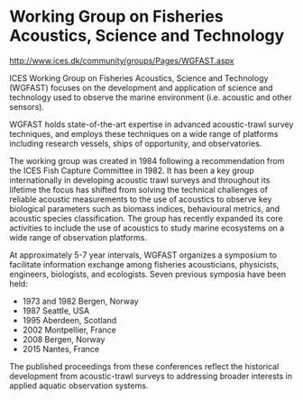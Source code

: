 # Working Group on Fisheries Acoustics, Science and Technology

http://www.ices.dk/community/groups/Pages/WGFAST.aspx

ICES Working Group on Fisheries Acoustics, Science and Technology (WGFAST) focuses on the development and application of science and technology used to observe the marine environment (i.e. acoustic and other sensors).

WGFAST holds state-of-the-art expertise in advanced acoustic-trawl survey techniques, and employs these techniques on a wide range of platforms including research vessels, ships of opportunity, and observatories.

The working group was created in 1984 following a recommendation from the ICES Fish Capture Committee in 1982. It has been a key group internationally in developing acoustic trawl surveys and throughout its lifetime the focus has shifted from solving the technical challenges of reliable acoustic measurements to the use of acoustics to observe key biological parameters such as biomass indices, behavioural metrics, and acoustic species classification. The group has recently expanded its core activities to include the use of acoustics to study marine ecosystems on a wide range of observation platforms. 

At approximately 5-7 year intervals, WGFAST organizes a symposium to facilitate information exchange among fisheries acousticians, physicists, engineers, biologists, and ecologists. Seven previous symposia have been held:
* 1973 and 1982 Bergen, Norway
* 1987 Seattle, USA
* 1995 Aberdeen, Scotland
* 2002 Montpellier, France 
* 2008 Bergen, Norway
* 2015 Nantes, France

The published proceedings from these conferences reflect the historical development from acoustic-trawl surveys to addressing broader interests in applied aquatic observation systems.
